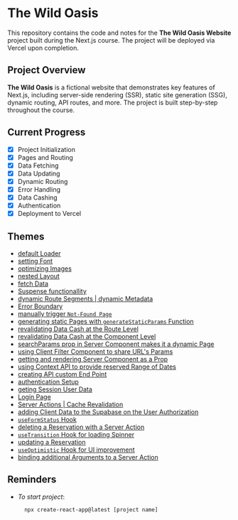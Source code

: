# The Wild Oasis

This repository contains the code and notes for the **The Wild Oasis Website** project built during the Next.js course. The project will be deployed via Vercel upon completion.

## Project Overview

**The Wild Oasis** is a fictional website that demonstrates key features of Next.js, including server-side rendering (SSR), static site generation (SSG), dynamic routing, API routes, and more. The project is built step-by-step throughout the course.

## Current Progress

- [x] Project Initialization
- [x] Pages and Routing
- [x] Data Fetching
- [x] Data Updating
- [x] Dynamic Routing
- [x] Error Handling
- [x] Data Cashing
- [x] Authentication
- [x] Deployment to Vercel

## Themes

- [default Loader](./app/loading.js)
- [setting Font](./app/layout.js)
- [optimizing Images](./app/_components/Logo.js)
- [nested Layout](./app/account/layout.js)
- [fetch Data](./app/_lib/data-service.js)
- [Suspense functionallity](./app/cabins/page.js)
- [dynamic Route Segments | dynamic Metadata](./app/cabins/[cabinId]/page.js)
- [Error Boundary](./app/error.js)
- [manually trigger `Not-Found Page`](./app/_lib/data-service.js)
- [generating static Pages with `generateStaticParams` Function](./app/cabins/[cabinId]/page.js)
- [revalidating Data Cash at the Route Level](./app/cabins/page.js)
- [revalidating Data Cash at the Component Level](./app/_components/CabinList.js)
- [searchParams prop in Server Component makes it a dynamic Page](./app/cabins/page.js)
- [using Client Filter Component to share URL's Params](./app/_components/Filter.js)
- [getting and rendering Server Component as a Prop](./app/_components/UpdateProfileForm.js)
- [using Context API to provide reserved Range of Dates](./app/layout.js)
- [creating API custom End Point](./app/api/cabins/[cabinId]/route.js)
- [authentication Setup](./app/_lib/auth.js)
- [geting Session User Data](./app/_components/Navigation.js)
- [Login Page](./app/login/page.js)
- [Server Actions | Cache Revalidation](./app/_lib/actions.js)
- [adding Client Data to the Supabase on the User Authorization](./app/_lib/auth.js)
- [`useFormStatus` Hook](./app/_components/SubmitButton.js)
- [deleting a Reservation with a Server Action](./app/_lib/actions.js)
- [`useTransition` Hook for loading Spinner](./app/_components/DeleteReservation.js)
- [updating a Reservation](./app/account/reservations/edit/[bookingId]/)
- [`useOptimistic` Hook for UI improvement](./app/_components/ReservationList.js)
- [binding additional Arguments to a Server Action](./app/_components/ReservationForm.js)

## Reminders

- _To start project_:

  ```
  	npx create-react-app@latest [project name]
  ```
